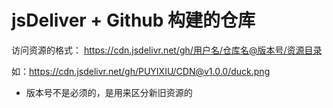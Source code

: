 # jsDeliver + Github 构建的仓库

访问资源的格式：
https://cdn.jsdelivr.net/gh/用户名/仓库名@版本号/资源目录

如：https://cdn.jsdelivr.net/gh/PUYIXIU/CDN@v1.0.0/duck.png

- 版本号不是必须的，是用来区分新旧资源的
